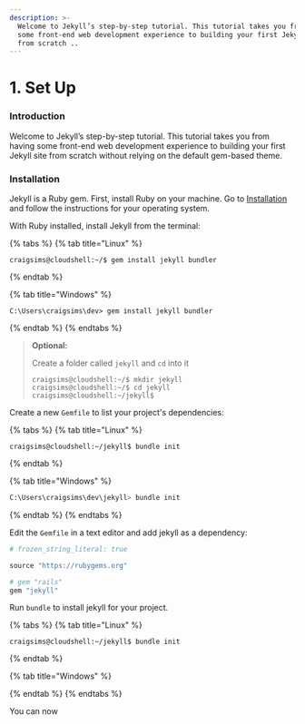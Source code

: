 ```yaml
---
description: >-
  Welcome to Jekyll’s step-by-step tutorial. This tutorial takes you from having
  some front-end web development experience to building your first Jekyll site
  from scratch ..
---
```


# 1. Set Up

### Introduction

Welcome to Jekyll’s step-by-step tutorial. This tutorial takes you from having some front-end web development experience to building your first Jekyll site from scratch without relying on the default gem-based theme.

### Installation

Jekyll is a Ruby gem. First, install Ruby on your machine. Go to [Installation](https://jekyllrb.com/docs/installation/) and follow the instructions for your operating system.

With Ruby installed, install Jekyll from the terminal:

{% tabs %}
{% tab title="Linux" %}
```shell-session
craigsims@cloudshell:~/$ gem install jekyll bundler
```
{% endtab %}

{% tab title="Windows" %}
```shell
C:\Users\craigsims\dev> gem install jekyll bundler
```
{% endtab %}
{% endtabs %}

> **Optional:**
>
> Create a folder called `jekyll` and `cd` into it
>
> ```shell-session
> craigsims@cloudshell:~/$ mkdir jekyll
> craigsims@cloudshell:~/$ cd jekyll
> craigsims@cloudshell:~/jekyll$ 
> ```

Create a new `Gemfile` to list your project's dependencies:

{% tabs %}
{% tab title="Linux" %}
```shell-session
craigsims@cloudshell:~/jekyll$ bundle init
```
{% endtab %}

{% tab title="Windows" %}
```bash
C:\Users\craigsims\dev\jekyll> bundle init
```
{% endtab %}
{% endtabs %}

Edit the `Gemfile` in a text editor and add jekyll as a dependency:

```ruby
# frozen_string_literal: true

source "https://rubygems.org"

# gem "rails"
gem "jekyll"
```

Run `bundle` to install jekyll for your project.

{% tabs %}
{% tab title="Linux" %}
```
craigsims@cloudshell:~/jekyll$ bundle init
```
{% endtab %}

{% tab title="Windows" %}

{% endtab %}
{% endtabs %}

You can now&#x20;

